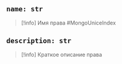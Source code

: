 ## `name: str`
> [!info] Имя права #MongoUniceIndex 

## `description: str`
> [!info] Краткое описание права

